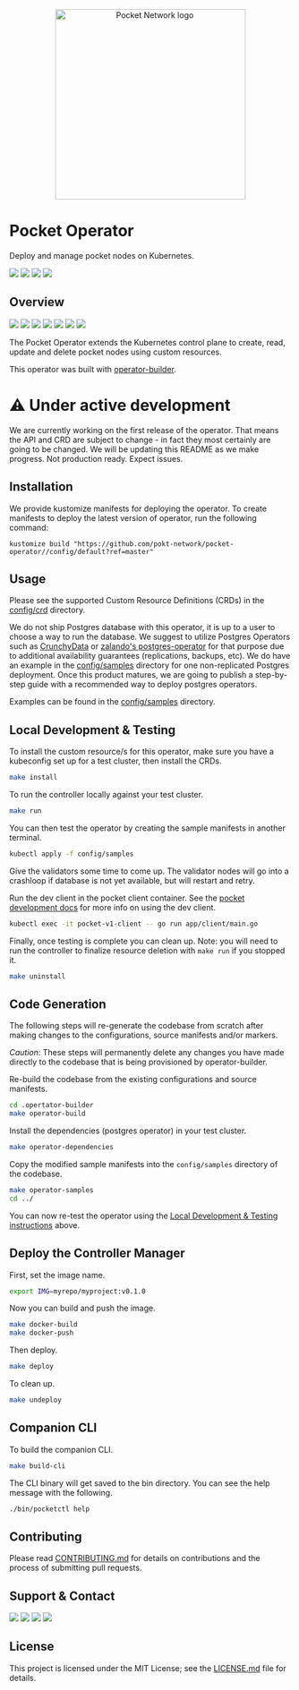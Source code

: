 <div align="center">
  <a href="https://www.pokt.network">
    <img src="https://user-images.githubusercontent.com/16605170/74199287-94f17680-4c18-11ea-9de2-b094fab91431.png" alt="Pocket Network logo" width="340"/>
  </a>
</div>

# Pocket Operator

Deploy and manage pocket nodes on Kubernetes.

<div>
  <a  href="https://godoc.org/github.com/pokt-network/pocket-operator"><img src="https://img.shields.io/badge/godoc-reference-blue.svg"/></a>
  <a  href="https://goreportcard.com/report/github.com/pokt-network/pocket-operator"><img src="https://goreportcard.com/badge/github.com/pokt-network/pocket-operator"/></a>
  <a href="https://golang.org"><img  src="https://img.shields.io/badge/golang-v1.11-red.svg"/></a>
  <a  href="https://github.com/tools/godep" ><img src="https://img.shields.io/badge/godep-dependency-71a3d9.svg"/></a>
</div>

## Overview

<div>
    <a  href="https://github.com/pokt-network/pocket-operator/releases"><img src="https://img.shields.io/github/release-pre/pokt-network/pocket-operator.svg"/></a>
    <a  href="https://github.com/pokt-network/pocket-operator/pulse"><img src="https://img.shields.io/github/contributors/pokt-network/pocket-operator.svg"/></a>
    <a href="https://opensource.org/licenses/MIT"><img src="https://img.shields.io/badge/License-MIT-blue.svg"/></a>
    <a href="https://github.com/pokt-network/pocket-operator/pulse"><img src="https://img.shields.io/github/last-commit/pokt-network/pocket-operator.svg"/></a>
    <a href="https://github.com/pokt-network/pocket-operator/pulls"><img src="https://img.shields.io/github/issues-pr/pokt-network/pocket-operator.svg"/></a>
    <a href="https://github.com/pokt-network/pocket-operator/releases"><img src="https://img.shields.io/badge/platform-linux%20%7C%20windows%20%7C%20macos-pink.svg"/></a>
    <a href="https://github.com/pokt-network/pocket-operator/issues"><img src="https://img.shields.io/github/issues-closed/pokt-network/pocket-operator.svg"/></a>
</div>

The Pocket Operator extends the Kubernetes control plane to create, read, update
and delete pocket nodes using custom resources.

This operator was built with
[operator-builder](https://github.com/nukleros/operator-builder).

# ⚠️ Under active development

We are currently working on the first release of the operator. That means the API and CRD are subject to change - in fact they most certainly are going to be changed. We will be updating this README as we make progress. Not production ready. Expect issues.

## Installation

We provide kustomize manifests for deploying the operator. To create manifests to deploy the latest version of operator, run the following command:

```
kustomize build "https://github.com/pokt-network/pocket-operator//config/default?ref=master"
```

## Usage

Please see the supported Custom Resource Definitions (CRDs) in the [config/crd](config/crd) directory.

We do not ship Postgres database with this operator, it is up to a user to choose a way to run the database. We suggest to utilize Postgres Operators such as [CrunchyData](https://github.com/CrunchyData/postgres-operator) or [zalando's postgres-operator](https://github.com/zalando/postgres-operator) for that purpose due to additional availability guarantees (replications, backups, etc). We do have an example in the [config/samples](config/samples) directory for one non-replicated Postgres deployment. Once this product matures, we are going to publish a step-by-step guide with a recommended way to deploy postgres operators.

Examples can be found in the [config/samples](config/samples) directory.


## Local Development & Testing

To install the custom resource/s for this operator, make sure you have a
kubeconfig set up for a test cluster, then install the CRDs.

```bash
make install
```

To run the controller locally against your test cluster.

```bash
make run
```

You can then test the operator by creating the sample manifests in another
terminal.

```bash
kubectl apply -f config/samples
```

Give the validators some time to come up.  The validator nodes will go into a crashloop if database is not yet available, but will restart and retry.

Run the dev client in the pocket client container.  See the [pocket development
docs](https://github.com/pokt-network/pocket/tree/main/docs/development#running-localnet)
for more info on using the dev client.

```bash
kubectl exec -it pocket-v1-client -- go run app/client/main.go
```

Finally, once testing is complete you can clean up.  Note: you will need to run
the controller to finalize resource deletion with `make run` if you stopped it.

```bash
make uninstall
```

## Code Generation

The following steps will re-generate the codebase from scratch after making
changes to the configurations, source manifests and/or markers.

*Caution*: These steps will permanently delete any changes you have made
directly to the codebase that is being provisioned by operator-builder.

Re-build the codebase from the existing configurations and source manifests.

```bash
cd .opertator-builder
make operator-build
```

Install the dependencies (postgres operator) in your test cluster.

```bash
make operator-dependencies
```

Copy the modified sample manifests into the `config/samples` directory of the
codebase.

```bash
make operator-samples
cd ../
```

You can now re-test the operator using the [Local Development & Testing
instructions](#local-development-&-testing) above.

## Deploy the Controller Manager

First, set the image name.

```bash
export IMG=myrepo/myproject:v0.1.0
```

Now you can build and push the image.

```bash
make docker-build
make docker-push
```

Then deploy.

```bash
make deploy
```

To clean up.

```bash
make undeploy
```

## Companion CLI

To build the companion CLI.

```bash
make build-cli
```

The CLI binary will get saved to the bin directory.  You can see the help
message with the following.

```bash
./bin/pocketctl help
```

## Contributing

Please read [CONTRIBUTING.md](https://github.com/pokt-network/pocket-operator/blob/master/CONTRIBUTING.md) for details on contributions and the process of submitting pull requests.

## Support & Contact

<div>
  <a  href="https://twitter.com/poktnetwork" ><img src="https://img.shields.io/twitter/url/http/shields.io.svg?style=social"></a>
  <a href="https://t.me/POKTnetwork"><img src="https://img.shields.io/badge/Telegram-blue.svg"></a>
  <a href="https://www.facebook.com/POKTnetwork" ><img src="https://img.shields.io/badge/Facebook-red.svg"></a>
  <a href="https://research.pokt.network"><img src="https://img.shields.io/discourse/https/research.pokt.network/posts.svg"></a>
</div>

## License

This project is licensed under the MIT License; see the [LICENSE.md](LICENSE.md) file for details.

